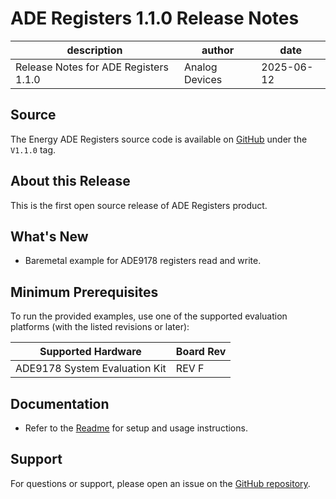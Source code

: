 
# ADE Registers 1.1.0 Release Notes

| description | author | date |
| --- | --- | --- |
| Release Notes for ADE Registers 1.1.0 | Analog Devices | 2025-06-12 |

<!-- markdownlint-disable MD024 -->

## Source

The Energy ADE Registers source code is available on [GitHub](https://github.com/adi-innersource/emfrm-ade-registers.git) under the `V1.1.0` tag.

## About this Release

This is the first open source release of ADE Registers product.

## What's New

 - Baremetal example for ADE9178 registers read and write.

## Minimum Prerequisites

To run the provided examples, use one of the supported evaluation platforms (with the listed revisions or later):

| Supported Hardware | Board Rev |
| --- | --- |
| ADE9178 System Evaluation Kit | REV F |


## Documentation

- Refer to the [Readme](../../readme.md) for setup and usage instructions.

## Support

For questions or support, please open an issue on the [GitHub repository](https://github.com/adi-innersource/emfrm-ade-registers/issues).

